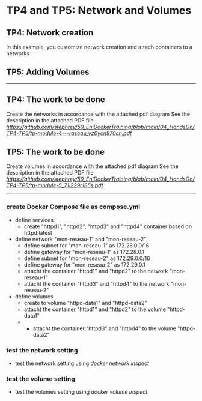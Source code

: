 # TP4 and TP5: Network and Volumes

## TP4: Network creation
In this example, you customize network creation and attach containers to a networks

## TP5: Adding Volumes

---

## TP4: The work to be done

Create the networks in accordance with the attached pdf diagram 
See the description in the attached PDF file <em>https://github.com/stephrey/50_EniDockerTraining/blob/main/04_HandsOn/TP4-TP5/tp-module-4---raseau_vz0ycn970cn.pdf</em>

## TP5: The work to be done

Create volumes in accordance with the attached pdf diagram 
See the description in the attached PDF file <em>https://github.com/stephrey/50_EniDockerTraining/blob/main/04_HandsOn/TP4-TP5/tp-module-5_71i229r185s.pdf</em>

---

### create Docker Compose file as compose.yml
* define services:
  - create "httpd1", "httpd2", "httpd3" and "httpd4" container based on httpd:latest
* define network "mon-reseau-1" and "mon-reseau-2"
    - define subnet for "mon-reseau-1" as 172.28.0.0/16
    - define gateway for "mon-reseau-1" as 172.28.0.1
    - define subnet for "mon-reseau-2" as 172.29.0.0/16
    - define gateway for "mon-reseau-2" as 172.29.0.1
    - attacht the container "httpd1" and "httpd2" to the network "mon-reseau-1"
    - attacht the container "httpd3" and "httpd4" to the network "mon-reseau-2"
* define volumes
    - create to volume "httpd-data1" and "httpd-data2"
    - attacht the container "httpd1" and "httpd2" to the volume "httpd-data1"
    - - attacht the container "httpd3" and "httpd4" to the volume "httpd-data2"

### test the network setting
* test the network setting using <em>docker network inspect</em>

### test the volume setting
* test the volumes setting using <em>docker volume inspect</em>
